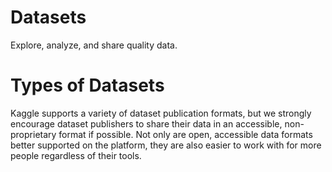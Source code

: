 # Datasets
Explore, analyze, and share quality data.

# Types of Datasets

Kaggle supports a variety of dataset publication formats, but we strongly encourage dataset publishers to share their data in an accessible, non-proprietary format if possible. Not only are open, accessible data formats better supported on the platform, they are also easier to work with for more people regardless of their tools.